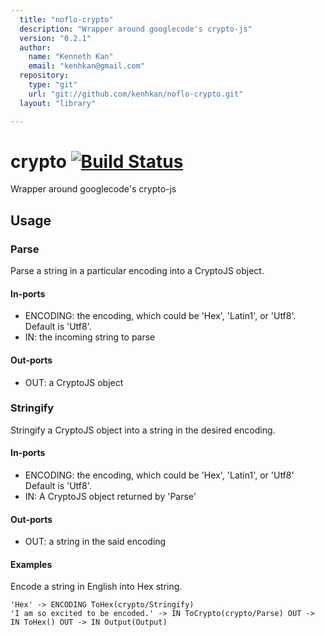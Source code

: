 ```yaml
---
  title: "noflo-crypto"
  description: "Wrapper around googlecode's crypto-js"
  version: "0.2.1"
  author: 
    name: "Kenneth Kan"
    email: "kenhkan@gmail.com"
  repository: 
    type: "git"
    url: "git://github.com/kenhkan/noflo-crypto.git"
  layout: "library"

---
```

# crypto [![Build Status](https://secure.travis-ci.org/kenhkan/noflo-crypto.png?branch=master)](http://travis-ci.org/kenhkan/noflo-crypto)

Wrapper around googlecode's crypto-js

## Usage

### Parse

Parse a string in a particular encoding into a CryptoJS object.

#### In-ports

  * ENCODING: the encoding, which could be 'Hex', 'Latin1', or 'Utf8'.
    Default is 'Utf8'.
  * IN: the incoming string to parse

#### Out-ports

  * OUT: a CryptoJS object

### Stringify

Stringify a CryptoJS object into a string in the desired encoding.

#### In-ports

  * ENCODING: the encoding, which could be 'Hex', 'Latin1', or 'Utf8'
    Default is 'Utf8'.
  * IN: A CryptoJS object returned by 'Parse'

#### Out-ports

  * OUT: a string in the said encoding

#### Examples

Encode a string in English into Hex string.

    'Hex' -> ENCODING ToHex(crypto/Stringify)
    'I am so excited to be encoded.' -> IN ToCrypto(crypto/Parse) OUT -> IN ToHex() OUT -> IN Output(Output)
